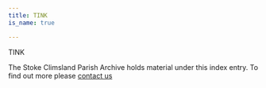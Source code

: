 ```yaml
---
title: TINK
is_name: true

---
```


TINK


The Stoke Climsland Parish Archive holds material under this index entry. To find out more please [contact us](/contact/)
